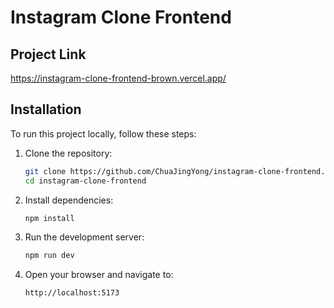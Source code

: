 # Instagram Clone Frontend

## Project Link

https://instagram-clone-frontend-brown.vercel.app/

## Installation

To run this project locally, follow these steps:

1. Clone the repository:

   ```bash
   git clone https://github.com/ChuaJingYong/instagram-clone-frontend.git
   cd instagram-clone-frontend
   ```

2. Install dependencies:

   ```bash
   npm install
   ```

3. Run the development server:

   ```bash
   npm run dev
   ```

4. Open your browser and navigate to:

   ```
   http://localhost:5173
   ```
